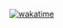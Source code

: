 [![wakatime](https://wakatime.com/badge/user/ad72a349-21bf-4eee-a4d3-2b7eae304318/project/4cba18e3-c5c3-497c-87b0-b75aa692906b.svg)](https://wakatime.com/badge/user/ad72a349-21bf-4eee-a4d3-2b7eae304318/project/4cba18e3-c5c3-497c-87b0-b75aa692906b)
